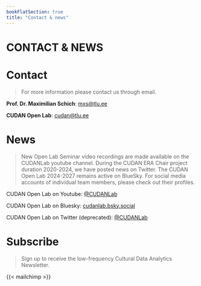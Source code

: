 ```yaml
---
bookFlatSection: true
title: "Contact & news"
---
```

CONTACT & NEWS
==  

# Contact

> For more information please contact us through email.

**Prof. Dr. Maximilian Schich**: [mxs@tlu.ee](mailto:mxs@tlu.ee "mxs@tlu.ee")   

**CUDAN Open Lab**: [cudan@tlu.ee](mailto:cudan@tlu.ee "cudan@tlu.ee")  

# News

> New Open Lab Seminar video recordings are made available on the CUDANLab youtube channel. During the CUDAN ERA Chair project duration 2020-2024, we have posted news on Twitter. The CUDAN Open Lab 2024-2027 remains active on BlueSky. For social media accounts of individual team members, please check out their profiles.

CUDAN Open Lab on Youtube: [@CUDANLab](https://www.youtube.com/@CUDANLab/videos "@CUDANLab")  

CUDAN Open Lab on Bluesky: [cudanlab.bsky.social](https://bsky.app/profile/cudanlab.bsky.social)  

CUDAN Open Lab on Twitter (deprecated): [@CUDANLab](https://twitter.com/CUDANLab "@CUDANLab")  

# Subscribe

> Sign up to receive the low-frequency Cultural Data Analytics Newsletter.

{{< mailchimp >}} 
